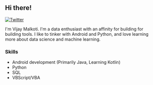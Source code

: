## Hi there! 

[![Twitter](https://img.shields.io/twitter/follow/malkotiv?style=for-the-badge)](https://twitter.com/malkotiv)


I'm Vijay Malkoti. I'm a data enthusiast with an affinity for building for building tools. I like to tinker with Android and Python, and love learning more about data science and machine learning.

### Skills

- Android development (Primarily Java, Learning Kotlin)
- Python
- SQL
- VBScript/VBA
